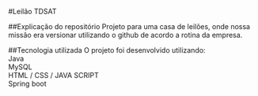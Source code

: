 #Leilão TDSAT


##Explicação do repositório
Projeto para uma casa de leilões, onde nossa missão era versionar utilizando o github de acordo a rotina da empresa.

##Tecnologia utilizada
O projeto foi desenvolvido utilizando: <br>
Java<br>
MySQL<br>
HTML / CSS / JAVA SCRIPT <br>
Spring boot<br>

